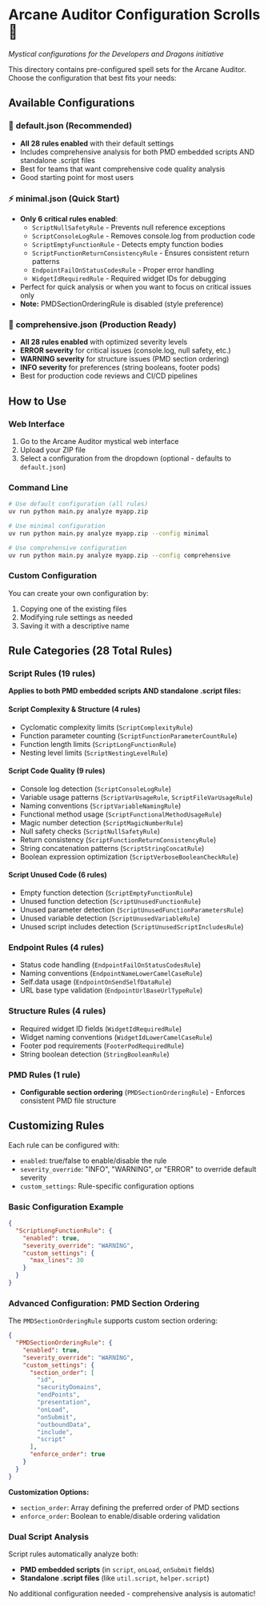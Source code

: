 # Arcane Auditor Configuration Scrolls 📜

*Mystical configurations for the Developers and Dragons initiative*

This directory contains pre-configured spell sets for the Arcane Auditor. Choose the configuration that best fits your needs:

## Available Configurations

### 🚀 **default.json** (Recommended)
- **All 28 rules enabled** with their default settings
- Includes comprehensive analysis for both PMD embedded scripts AND standalone .script files
- Best for teams that want comprehensive code quality analysis
- Good starting point for most users

### ⚡ **minimal.json** (Quick Start)
- **Only 6 critical rules enabled**:
  - `ScriptNullSafetyRule` - Prevents null reference exceptions
  - `ScriptConsoleLogRule` - Removes console.log from production code
  - `ScriptEmptyFunctionRule` - Detects empty function bodies
  - `ScriptFunctionReturnConsistencyRule` - Ensures consistent return patterns
  - `EndpointFailOnStatusCodesRule` - Proper error handling
  - `WidgetIdRequiredRule` - Required widget IDs for debugging
- Perfect for quick analysis or when you want to focus on critical issues only
- **Note:** PMDSectionOrderingRule is disabled (style preference)

### 🎯 **comprehensive.json** (Production Ready)
- **All 28 rules enabled** with optimized severity levels
- **ERROR severity** for critical issues (console.log, null safety, etc.)
- **WARNING severity** for structure issues (PMD section ordering)
- **INFO severity** for preferences (string booleans, footer pods)
- Best for production code reviews and CI/CD pipelines

## How to Use

### Web Interface
1. Go to the Arcane Auditor mystical web interface
2. Upload your ZIP file
3. Select a configuration from the dropdown (optional - defaults to `default.json`)

### Command Line
```bash
# Use default configuration (all rules)
uv run python main.py analyze myapp.zip

# Use minimal configuration
uv run python main.py analyze myapp.zip --config minimal

# Use comprehensive configuration
uv run python main.py analyze myapp.zip --config comprehensive
```

### Custom Configuration
You can create your own configuration by:
1. Copying one of the existing files
2. Modifying rule settings as needed
3. Saving it with a descriptive name

## Rule Categories (28 Total Rules)

### Script Rules (19 rules)
**Applies to both PMD embedded scripts AND standalone .script files:**

#### Script Complexity & Structure (4 rules)
- Cyclomatic complexity limits (`ScriptComplexityRule`)
- Function parameter counting (`ScriptFunctionParameterCountRule`)
- Function length limits (`ScriptLongFunctionRule`)
- Nesting level limits (`ScriptNestingLevelRule`)

#### Script Code Quality (9 rules)
- Console log detection (`ScriptConsoleLogRule`)
- Variable usage patterns (`ScriptVarUsageRule`, `ScriptFileVarUsageRule`)
- Naming conventions (`ScriptVariableNamingRule`)
- Functional method usage (`ScriptFunctionalMethodUsageRule`)
- Magic number detection (`ScriptMagicNumberRule`)
- Null safety checks (`ScriptNullSafetyRule`)
- Return consistency (`ScriptFunctionReturnConsistencyRule`)
- String concatenation patterns (`ScriptStringConcatRule`)
- Boolean expression optimization (`ScriptVerboseBooleanCheckRule`)

#### Script Unused Code (6 rules)
- Empty function detection (`ScriptEmptyFunctionRule`)
- Unused function detection (`ScriptUnusedFunctionRule`)
- Unused parameter detection (`ScriptUnusedFunctionParametersRule`)
- Unused variable detection (`ScriptUnusedVariableRule`)
- Unused script includes detection (`ScriptUnusedScriptIncludesRule`)

### Endpoint Rules (4 rules)
- Status code handling (`EndpointFailOnStatusCodesRule`)
- Naming conventions (`EndpointNameLowerCamelCaseRule`)
- Self.data usage (`EndpointOnSendSelfDataRule`)
- URL base type validation (`EndpointUrlBaseUrlTypeRule`)

### Structure Rules (4 rules)
- Required widget ID fields (`WidgetIdRequiredRule`)
- Widget naming conventions (`WidgetIdLowerCamelCaseRule`)
- Footer pod requirements (`FooterPodRequiredRule`)
- String boolean detection (`StringBooleanRule`)

### PMD Rules (1 rule)
- **Configurable section ordering** (`PMDSectionOrderingRule`) - Enforces consistent PMD file structure

## Customizing Rules

Each rule can be configured with:
- `enabled`: true/false to enable/disable the rule
- `severity_override`: "INFO", "WARNING", or "ERROR" to override default severity
- `custom_settings`: Rule-specific configuration options

### Basic Configuration Example
```json
{
  "ScriptLongFunctionRule": {
    "enabled": true,
    "severity_override": "WARNING",
    "custom_settings": {
      "max_lines": 30
    }
  }
}
```

### Advanced Configuration: PMD Section Ordering
The `PMDSectionOrderingRule` supports custom section ordering:

```json
{
  "PMDSectionOrderingRule": {
    "enabled": true,
    "severity_override": "WARNING",
    "custom_settings": {
      "section_order": [
        "id",
        "securityDomains", 
        "endPoints",
        "presentation",
        "onLoad",
        "onSubmit",
        "outboundData",
        "include",
        "script"
      ],
      "enforce_order": true
    }
  }
}
```

**Customization Options:**
- `section_order`: Array defining the preferred order of PMD sections
- `enforce_order`: Boolean to enable/disable ordering validation

### Dual Script Analysis
Script rules automatically analyze both:
- **PMD embedded scripts** (in `script`, `onLoad`, `onSubmit` fields)
- **Standalone .script files** (like `util.script`, `helper.script`)

No additional configuration needed - comprehensive analysis is automatic!

